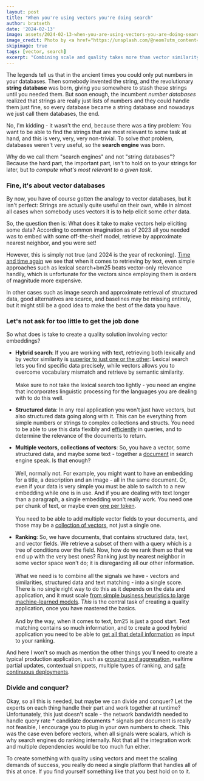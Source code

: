 ```yaml
---  
layout: post
title: "When you're using vectors you're doing search"
author: bratseth
date: '2024-02-13'
image: assets/2024-02-13-when-you-are-using-vectors-you-are-doing-search/coral.jpg
image_credit: Photo by <a href="https://unsplash.com/@neom?utm_content=creditCopyText&utm_medium=referral&utm_source=unsplash">NEOM</a> on <a href="https://unsplash.com/photos/an-aerial-view-of-a-body-of-water-D1jr0Mevs-c?utm_content=creditCopyText&utm_medium=referral&utm_source=unsplash">Unsplash</a>
skipimage: true
tags: [vector, search]
excerpt: "Combining scale and quality takes more than vector similarity search"
---
```

The legends tell us that in the ancient times you could only put numbers in your databases. 
Then somebody invented the string, and
the revolutionary **string database** was born, giving you somewhere to stash these strings until you needed them.
But soon enough, the incumbent *number databases* realized that strings are really just lists of numbers 
and they could handle them just fine, so every database became a string database and nowadays we just call them databases, 
the end.

No, I'm kidding - it wasn't the end, because there was a tiny problem: You want to be able to find the strings 
that are most relevant to some task at hand, and this is very, very, very non-trivial. To solve
*that* problem, databases weren't very useful, so the **search engine** was born.

Why do we call them "search engines" and not "string databases"? Because the hard part, the important part, isn't
to hold on to your strings for later, but to *compute what's most relevant to a given task*.

### Fine, it's about vector databases

By now, you have of course gotten the analogy to vector databases, but it isn't perfect: 
Strings are actually quite useful on their own, while in almost all cases when somebody 
uses vectors it is to help elicit some *other* data.

So, the question then is: What does it take to make vectors help eliciting some data?
According to common imagination as of 2023 all you needed was to embed with some off-the-shelf model,
retrieve by approximate nearest neighbor, and you were set!

However, this is simply not true (and 2024 is the year of reckoning). 
[Time and time again](https://twitter.com/jobergum/status/1756018718864195872/photo/1) 
we see that when it comes to retrieving by text,
even simple approaches such as lexical search+bm25 beats vector-only relevance handily, which is unfortunate for the
vectors since employing them is orders of magnitude more expensive.

In other cases such as image search and approximate retrieval of structured data, good alternatives are scarce, 
and baselines may be missing entirely, but it might still be a good idea to make the best of the data you have.

### Let's not ask for too little to get the job done

So what does is take to create a quality solution involving vector embeddings?

- **Hybrid search**: If you are working with text, retrieving both lexically and by vector similarity is 
[superior to just one or the other](https://blog.vespa.ai/improving-zero-shot-ranking-with-vespa/): 
Lexical search lets you find specific data precisely, 
while vectors allows you to overcome vocabulary mismatch and retrieve by semantic similarity.
<br/><br/>Make sure to not take the lexical search too lightly - you need an engine that incorporates linguistic processing 
for the languages you are dealing with to do this well.

- **Structured data**: In any real application you won't just have vectors, but also structured data
going along with it. This can be everything from simple numbers or strings to complex collections and structs.
You need to be able to use this data flexibly and [efficiently](https://blog.vespa.ai/constrained-approximate-nearest-neighbor-search/) 
in queries, and to determine the relevance 
of the documents to return.

- **Multiple vectors, collections of vectors**: So, you have a vector, some structured data, and
maybe some text - together a [document](https://docs.vespa.ai/en/reference/schema-reference.html#document) 
in search engine speak. Is that enough?
<br/><br/>Well, normally not.
For example, you might want to have an embedding for a title, a description and an image - 
all in the same document. Or, even if your data is very simple you must be able to switch to a 
new embedding while one is in use. And if you are dealing with text longer than a paragraph, 
a single embedding won't really work. You need one per chunk of text, 
or maybe even [one per token](https://github.com/stanford-futuredata/ColBERT).<br/><br/>
You need to be able to add multiple vector fields to your documents, and those may be a 
[collection of vectors](https://blog.vespa.ai/semantic-search-with-multi-vector-indexing/), 
not just a single one.

- **Ranking**: So, we have documents, that contains structured data, text, and vector fields. 
We retrieve a subset of them with a query which is a tree of conditions over the field.
Now, how do we rank them so that we end up with the very best ones? Ranking just by nearest 
neighbor in some vector space won't do; it is disregarding all our other information.
<br/><br/>What we need is to combine all the signals we have - vectors and similarities, structured data and text matching - 
into a single score. There is no single right way to do this as it depends on the data and application, and it must
scale [from simple business heuristics to large machine-learned models](https://docs.vespa.ai/en/ranking.html#). 
*This* is the central task of creating a 
quality application, once you have mastered the basics.<br/><br/> 
And by the way, when it comes to text, bm25 is just a good 
start. Text matching contains so much information, and to create a good hybrid application you need
to be able to [get all that detail information](https://docs.vespa.ai/en/reference/rank-features.html#field-match-features-normalized) 
as input to your ranking.

And here I won't so much as mention the other things you'll need to create a typical production application, 
such as [grouping and aggregation](https://docs.vespa.ai/en/grouping.html), 
realtime partial updates, contextual snippets, multiple types of ranking, and 
[safe continuous deployments](https://cloud.vespa.ai/en/automated-deployments).

### Divide and conquer?

Okay, so all this is needed, but maybe we can divide and conquer? Let the experts on each thing handle
their part and work together at runtime? Unfortunately, this just doesn't scale -
the network bandwidth needed to handle query rate * candidate documents * signals per document is
really not feasible, I encourage you to plug in your own numbers to check. 
This was the case even before vectors, when all signals were scalars,
which is why search engines do ranking internally.
Not that all the integration work and multiple dependencies would be too much fun either.

To create something with quality using vectors and meet the scaling demands of success, 
you really do need a single platform that handles all of this at once. If you find yourself something 
like that you best hold on to it.
